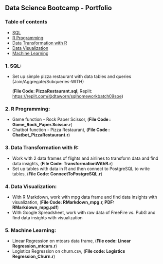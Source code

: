 ## Data Science Bootcamp - Portfolio

### Table of contents
* [SQL](#SQL)
* [R Programming](#R)
* [Data Transformation with R](#Data-Transformation-with-R)
* [Data Visualization](#Data-Visualization)
* [Machine Learning](#Machine-Learning)

### 1. SQL:
* Set up simple pizza restaurant with data tables and queries (Join/Aggregate/Subqueries-WITH)

  (__File Code: PizzaRestaurant.sql__, Replit: https://replit.com/@dtaworn/sqlhomeworkbatch09soe)

### 2. R Programming:
* Game function - Rock Paper Scissor, (__File Code : Game_Rock_Paper.Scissor.r__)
* Chatbot function - Pizza Restaurant, (__File Code : Chatbot_PizzaRestaurant.r__)

### 3. Data Transformation with R:
* Work with 2 data frames of flights and airlines to transform data and find data insights, (__File Code: TransformationWithR.r__)
* Set up tables with data in R and then connect to PostgreSQL to write tables, (__File Code: ConnectToPostgreSQL.r__)

### 4. Data Visualization:
* With R Markdown, work with mpg data frame and find data insights with visualization, (__File Code: RMarkdown_mpg.r, PDF: RMarkdown_mpg.pdf__) 
* With Google Spreadsheet, work with raw data of FreeFire vs. PubG and find data insights with visualization

### 5. Machine Learning:
* Linear Regression on mtcars data frame, (__File code: Linear Regression_mtcars.r__)
* Logistics Regression on churn.csv, (__File code: Logistics Regression_Churn.r__)
